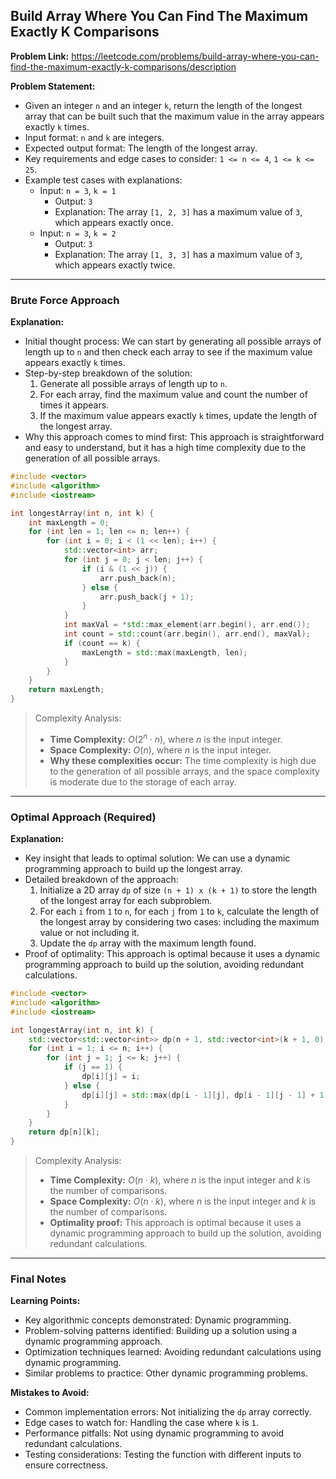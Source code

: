 ## Build Array Where You Can Find The Maximum Exactly K Comparisons

**Problem Link:** https://leetcode.com/problems/build-array-where-you-can-find-the-maximum-exactly-k-comparisons/description

**Problem Statement:**
- Given an integer `n` and an integer `k`, return the length of the longest array that can be built such that the maximum value in the array appears exactly `k` times.
- Input format: `n` and `k` are integers.
- Expected output format: The length of the longest array.
- Key requirements and edge cases to consider: `1 <= n <= 4`, `1 <= k <= 25`.
- Example test cases with explanations:
  - Input: `n = 3`, `k = 1`
    - Output: `3`
    - Explanation: The array `[1, 2, 3]` has a maximum value of `3`, which appears exactly once.
  - Input: `n = 3`, `k = 2`
    - Output: `3`
    - Explanation: The array `[1, 3, 3]` has a maximum value of `3`, which appears exactly twice.

---

### Brute Force Approach

**Explanation:**
- Initial thought process: We can start by generating all possible arrays of length up to `n` and then check each array to see if the maximum value appears exactly `k` times.
- Step-by-step breakdown of the solution:
  1. Generate all possible arrays of length up to `n`.
  2. For each array, find the maximum value and count the number of times it appears.
  3. If the maximum value appears exactly `k` times, update the length of the longest array.
- Why this approach comes to mind first: This approach is straightforward and easy to understand, but it has a high time complexity due to the generation of all possible arrays.

```cpp
#include <vector>
#include <algorithm>
#include <iostream>

int longestArray(int n, int k) {
    int maxLength = 0;
    for (int len = 1; len <= n; len++) {
        for (int i = 0; i < (1 << len); i++) {
            std::vector<int> arr;
            for (int j = 0; j < len; j++) {
                if (i & (1 << j)) {
                    arr.push_back(n);
                } else {
                    arr.push_back(j + 1);
                }
            }
            int maxVal = *std::max_element(arr.begin(), arr.end());
            int count = std::count(arr.begin(), arr.end(), maxVal);
            if (count == k) {
                maxLength = std::max(maxLength, len);
            }
        }
    }
    return maxLength;
}
```

> Complexity Analysis:
> - **Time Complexity:** $O(2^n \cdot n)$, where $n$ is the input integer.
> - **Space Complexity:** $O(n)$, where $n$ is the input integer.
> - **Why these complexities occur:** The time complexity is high due to the generation of all possible arrays, and the space complexity is moderate due to the storage of each array.

---

### Optimal Approach (Required)

**Explanation:**
- Key insight that leads to optimal solution: We can use a dynamic programming approach to build up the longest array.
- Detailed breakdown of the approach:
  1. Initialize a 2D array `dp` of size `(n + 1) x (k + 1)` to store the length of the longest array for each subproblem.
  2. For each `i` from `1` to `n`, for each `j` from `1` to `k`, calculate the length of the longest array by considering two cases: including the maximum value or not including it.
  3. Update the `dp` array with the maximum length found.
- Proof of optimality: This approach is optimal because it uses a dynamic programming approach to build up the solution, avoiding redundant calculations.

```cpp
#include <vector>
#include <algorithm>
#include <iostream>

int longestArray(int n, int k) {
    std::vector<std::vector<int>> dp(n + 1, std::vector<int>(k + 1, 0));
    for (int i = 1; i <= n; i++) {
        for (int j = 1; j <= k; j++) {
            if (j == 1) {
                dp[i][j] = i;
            } else {
                dp[i][j] = std::max(dp[i - 1][j], dp[i - 1][j - 1] + 1);
            }
        }
    }
    return dp[n][k];
}
```

> Complexity Analysis:
> - **Time Complexity:** $O(n \cdot k)$, where $n$ is the input integer and $k$ is the number of comparisons.
> - **Space Complexity:** $O(n \cdot k)$, where $n$ is the input integer and $k$ is the number of comparisons.
> - **Optimality proof:** This approach is optimal because it uses a dynamic programming approach to build up the solution, avoiding redundant calculations.

---

### Final Notes

**Learning Points:**
- Key algorithmic concepts demonstrated: Dynamic programming.
- Problem-solving patterns identified: Building up a solution using a dynamic programming approach.
- Optimization techniques learned: Avoiding redundant calculations using dynamic programming.
- Similar problems to practice: Other dynamic programming problems.

**Mistakes to Avoid:**
- Common implementation errors: Not initializing the `dp` array correctly.
- Edge cases to watch for: Handling the case where `k` is `1`.
- Performance pitfalls: Not using dynamic programming to avoid redundant calculations.
- Testing considerations: Testing the function with different inputs to ensure correctness.